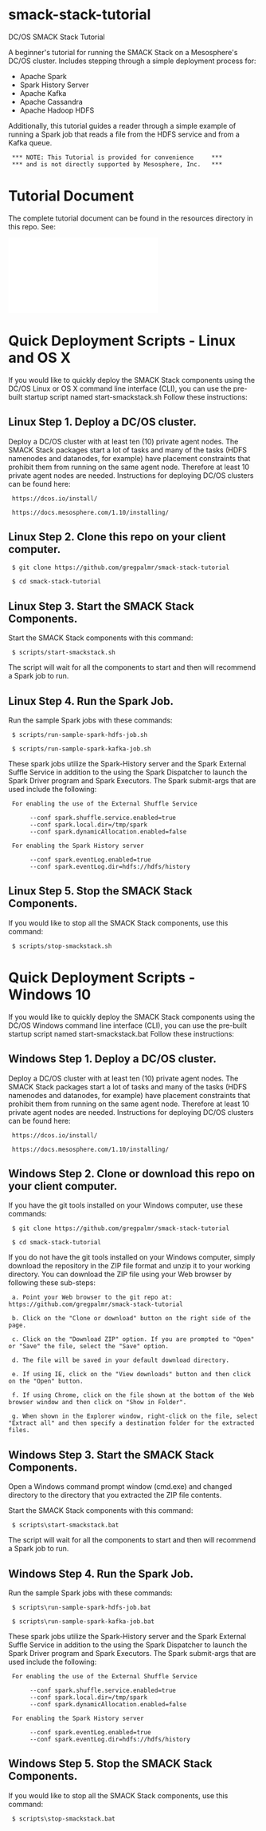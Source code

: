 # smack-stack-tutorial

DC/OS SMACK Stack Tutorial

A beginner's tutorial for running the SMACK Stack on a Mesosphere's DC/OS cluster. Includes stepping through a simple deployment process for:

- Apache Spark
- Spark History Server
- Apache Kafka
- Apache Cassandra
- Apache Hadoop HDFS

Additionally, this tutorial guides a reader through a simple example of running a Spark job that reads a file from the HDFS service and from a Kafka queue. 

     *** NOTE: This Tutorial is provided for convenience     ***
     *** and is not directly supported by Mesosphere, Inc.   ***

# Tutorial Document

The complete tutorial document can be found in the resources directory in this repo. See:

![Mesosphere-SMACK-Stack-Tutorial.pdf](/resources/Mesosphere-SMACK-Stack-Tutorial.pdf?raw=true "DC/OS SMACK Stack Tutorial")

# Quick Deployment Scripts - Linux and OS X

If you would like to quickly deploy the SMACK Stack components using the DC/OS Linux or OS X command line interface (CLI), you can use the pre-built startup script named start-smackstack.sh Follow these instructions:

## Linux Step 1. Deploy a DC/OS cluster.

Deploy a DC/OS cluster with at least ten (10) private agent nodes. The SMACK Stack packages start a lot of tasks and many of the tasks (HDFS namenodes and datanodes, for example) have placement constraints that prohibit them from running on the same agent node. Therefore at least 10 private agent nodes are needed. Instructions for deploying DC/OS clusters can be found here:

     https://dcos.io/install/

     https://docs.mesosphere.com/1.10/installing/

## Linux Step 2. Clone this repo on your client computer.

     $ git clone https://github.com/gregpalmr/smack-stack-tutorial

     $ cd smack-stack-tutorial

## Linux Step 3. Start the SMACK Stack Components.

Start the SMACK Stack components with this command:

     $ scripts/start-smackstack.sh

The script will wait for all the components to start and then will recommend a Spark job to run.

## Linux Step 4. Run the Spark Job.

Run the sample Spark jobs with these commands:

     $ scripts/run-sample-spark-hdfs-job.sh

     $ scripts/run-sample-spark-kafka-job.sh

These spark jobs utilize the Spark-History server and the Spark External Suffle Service in addition to the using the Spark Dispatcher to launch the Spark Driver program and Spark Executors. The Spark submit-args that are used include the following:

     For enabling the use of the External Shuffle Service

          --conf spark.shuffle.service.enabled=true 
          --conf spark.local.dir=/tmp/spark
          --conf spark.dynamicAllocation.enabled=false 

     For enabling the Spark History server

          --conf spark.eventLog.enabled=true 
          --conf spark.eventLog.dir=hdfs://hdfs/history

## Linux Step 5. Stop the SMACK Stack Components.

If you would like to stop all the SMACK Stack components, use this command:

     $ scripts/stop-smackstack.sh


# Quick Deployment Scripts - Windows 10

If you would like to quickly deploy the SMACK Stack components using the DC/OS Windows command line interface (CLI), you can use the pre-built startup script named start-smackstack.bat Follow these instructions:

## Windows Step 1. Deploy a DC/OS cluster.

Deploy a DC/OS cluster with at least ten (10) private agent nodes. The SMACK Stack packages start a lot of tasks and many of the tasks (HDFS namenodes and datanodes, for example) have placement constraints that prohibit them from running on the same agent node. Therefore at least 10 private agent nodes are needed. Instructions for deploying DC/OS clusters can be found here:

     https://dcos.io/install/

     https://docs.mesosphere.com/1.10/installing/

## Windows Step 2. Clone or download this repo on your client computer.

If you have the git tools installed on your Windows computer, use these commands:

     $ git clone https://github.com/gregpalmr/smack-stack-tutorial

     $ cd smack-stack-tutorial

If you do not have the git tools installed on your Windows computer, simply download the repository in the ZIP file format and unzip it to your working directory.  You can download the ZIP file using your Web browser by following these sub-steps:

     a. Point your Web browser to the git repo at: https://github.com/gregpalmr/smack-stack-tutorial

     b. Click on the "Clone or download" button on the right side of the page.

     c. Click on the "Download ZIP" option. If you are prompted to "Open" or "Save" the file, select the "Save" option. 

     d. The file will be saved in your default download directory. 

     e. If using IE, click on the "View downloads" button and then click on the "Open" button. 

     f. If using Chrome, click on the file shown at the bottom of the Web browser window and then click on "Show in Folder". 

     g. When shown in the Explorer window, right-click on the file, select "Extract all" and then specify a destination folder for the extracted files. 

## Windows Step 3. Start the SMACK Stack Components.

Open a Windows command prompt window (cmd.exe) and changed directory to the directory that you extracted the ZIP file contents.

Start the SMACK Stack components with this command:

     $ scripts\start-smackstack.bat

The script will wait for all the components to start and then will recommend a Spark job to run.

## Windows Step 4. Run the Spark Job.

Run the sample Spark jobs with these commands:

     $ scripts\run-sample-spark-hdfs-job.bat

     $ scripts\run-sample-spark-kafka-job.bat

These spark jobs utilize the Spark-History server and the Spark External Suffle Service in addition to the using the Spark Dispatcher to launch the Spark Driver program and Spark Executors. The Spark submit-args that are used include the following:

     For enabling the use of the External Shuffle Service

          --conf spark.shuffle.service.enabled=true 
          --conf spark.local.dir=/tmp/spark
          --conf spark.dynamicAllocation.enabled=false 

     For enabling the Spark History server

          --conf spark.eventLog.enabled=true 
          --conf spark.eventLog.dir=hdfs://hdfs/history

## Windows Step 5. Stop the SMACK Stack Components.

If you would like to stop all the SMACK Stack components, use this command:

     $ scripts\stop-smackstack.bat


